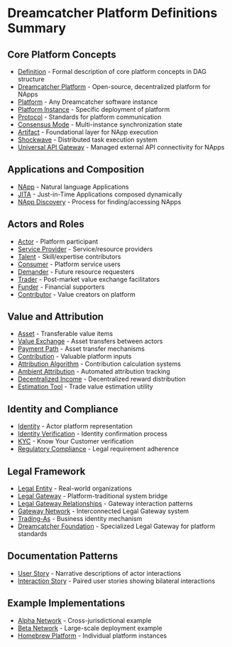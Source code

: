 # Dreamcatcher Platform Definitions Summary

## Core Platform Concepts

- [Definition](gold-definitions/definition.md) - Formal description of core
  platform concepts in DAG structure
- [Dreamcatcher Platform](gold-definitions/dreamcatcher-platform.md) -
  Open-source, decentralized platform for NApps
- [Platform](gold-definitions/platform.md) - Any Dreamcatcher software instance
- [Platform Instance](gold-definitions/platform-instance.md) - Specific
  deployment of platform
- [Protocol](gold-definitions/protocol.md) - Standards for platform
  communication
- [Consensus Mode](gold-definitions/consensus-mode.md) - Multi-instance
  synchronization state
- [Artifact](gold-definitions/artifact.md) - Foundational layer for NApp
  execution
- [Shockwave](gold-definitions/shockwave.md) - Distributed task execution system
- [Universal API Gateway](gold-definitions/universal-api-gateway.md) - Managed
  external API connectivity for NApps

## Applications and Composition

- [NApp](gold-definitions/napp.md) - Natural language Applications
- [JITA](gold-definitions/jita.md) - Just-in-Time Applications composed
  dynamically
- [NApp Discovery](gold-definitions/napp-discovery.md) - Process for
  finding/accessing NApps

## Actors and Roles

- [Actor](gold-definitions/actor.md) - Platform participant
- [Service Provider](gold-definitions/actor-service-provider.md) -
  Service/resource providers
- [Talent](gold-definitions/actor-talent.md) - Skill/expertise contributors
- [Consumer](gold-definitions/actor-consumer.md) - Platform service users
- [Demander](gold-definitions/actor-demander.md) - Future resource requesters
- [Trader](gold-definitions/actor-trader.md) - Post-market value exchange
  facilitators
- [Funder](gold-definitions/actor-funder.md) - Financial supporters
- [Contributor](gold-definitions/contributor.md) - Value creators on platform

## Value and Attribution

- [Asset](gold-definitions/asset.md) - Transferable value items
- [Value Exchange](gold-definitions/value-exchange.md) - Asset transfers between
  actors
- [Payment Path](gold-definitions/payment-path.md) - Asset transfer mechanisms
- [Contribution](gold-definitions/contribution.md) - Valuable platform inputs
- [Attribution Algorithm](gold-definitions/attribution-algorithm.md) -
  Contribution calculation systems
- [Ambient Attribution](gold-definitions/ambient-attribution.md) - Automated
  attribution tracking
- [Decentralized Income](gold-definitions/decentralized-income.md) -
  Decentralized reward distribution
- [Estimation Tool](gold-definitions/estimation-tool.md) - Trade value
  estimation utility

## Identity and Compliance

- [Identity](gold-definitions/identity.md) - Actor platform representation
- [Identity Verification](gold-definitions/identity-verification.md) - Identity
  confirmation process
- [KYC](gold-definitions/kyc.md) - Know Your Customer verification
- [Regulatory Compliance](gold-definitions/regulatory-compliance.md) - Legal
  requirement adherence

## Legal Framework

- [Legal Entity](gold-definitions/legal-entity.md) - Real-world organizations
- [Legal Gateway](gold-definitions/legal-gateway.md) - Platform-traditional
  system bridge
- [Legal Gateway Relationships](gold-definitions/legal-gateway-relationships.md) -
  Gateway interaction patterns
- [Gateway Network](gold-definitions/gateway-network.md) - Interconnected Legal
  Gateway system
- [Trading-As](gold-definitions/trading-as.md) - Business identity mechanism
- [Dreamcatcher Foundation](gold-definitions/dreamcatcher-foundation.md) -
  Specialized Legal Gateway for platform standards

## Documentation Patterns

- [User Story](gold-definitions/user-story.md) - Narrative descriptions of actor
  interactions
- [Interaction Story](gold-definitions/interaction-story.md) - Paired user
  stories showing bilateral interactions

## Example Implementations

- [Alpha Network](gold-definitions/alpha-network.md) - Cross-jurisdictional
  example
- [Beta Network](gold-definitions/beta-network.md) - Large-scale deployment
  example
- [Homebrew Platform](gold-definitions/homebrew-platform.md) - Individual
  platform instances
